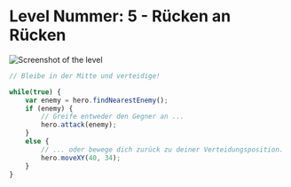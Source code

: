 # Level Nummer: 5 - Rücken an Rücken

![Screenshot of the level](welt2-level5.png)

```js
// Bleibe in der Mitte und verteidige!

while(true) {
    var enemy = hero.findNearestEnemy();
    if (enemy) {
        // Greife entweder den Gegner an ...
        hero.attack(enemy);
    }
    else {
        // ... oder bewege dich zurück zu deiner Verteidungsposition.
        hero.moveXY(40, 34);
    }
}
```
